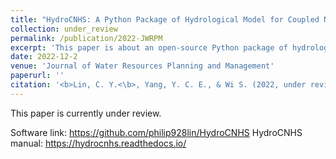 ```yaml
---
title: "HydroCNHS: A Python Package of Hydrological Model for Coupled Natural Human Systems"
collection: under_review
permalink: /publication/2022-JWRPM
excerpt: 'This paper is about an open-source Python package of hydrological model for coupled natural human systems.'
date: 2022-12-2
venue: 'Journal of Water Resources Planning and Management'
paperurl: ''
citation: '<b>Lin, C. Y.<\b>, Yang, Y. C. E., & Wi S. (2022, under review). HydroCNHS: A Python Package of Hydrological Model for Coupled Natural Human Systems, <i>Journal of Water Resources Planning and Management</i>.'
---
```

This paper is currently under review.

Software link: https://github.com/philip928lin/HydroCNHS
HydroCNHS manual: https://hydrocnhs.readthedocs.io/